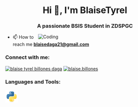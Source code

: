 <h1 align="center">Hi 👋, I'm BlaiseTyrel</h1>
<h3 align="center">A passionate BSIS Student in ZDSPGC</h3>
<img align="right" alt="Coding" width="400" src="https://media.giphy.com/media/fnD9cHHIrYRYk/giphy.gif">


- 📫 How to reach me **blaisedaga21@gmail.com**

<h3 align="left">Connect with me:</h3>
<p align="left">
<a href="https://fb.com/blaisetyrel.billones" target="blank"><img align="center" src="https://raw.githubusercontent.com/rahuldkjain/github-profile-readme-generator/master/src/images/icons/Social/facebook.svg" alt="blaise tyrel billones daga" height="30" width="40" /></a>
<a href="https://instagram.com/blaise.billones" target="blank"><img align="center" src="https://raw.githubusercontent.com/rahuldkjain/github-profile-readme-generator/master/src/images/icons/Social/instagram.svg" alt="blaise.billones" height="30" width="40" /></a>
</p>

<h3 align="left">Languages and Tools:</h3>
<p align="left"> <a href="https://www.python.org" target="_blank" rel="noreferrer"> <img src="https://raw.githubusercontent.com/devicons/devicon/master/icons/python/python-original.svg" alt="python" width="40" height="40"/> </a> </p>
